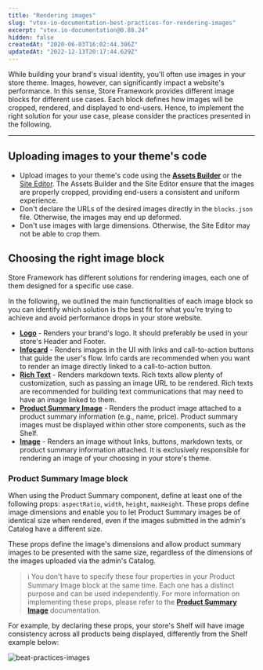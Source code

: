 ```yaml
---
title: "Rendering images"
slug: "vtex-io-documentation-best-practices-for-rendering-images"
excerpt: "vtex.io-documentation@0.88.24"
hidden: false
createdAt: "2020-06-03T16:02:44.306Z"
updatedAt: "2022-12-13T20:17:44.629Z"
---
```


While building your brand's visual identity, you'll often use images in your store theme. Images, however, can significantly impact a website's performance. In this sense, Store Framework provides different image blocks for different use cases. Each block defines how images will be cropped, rendered, and displayed to end-users. Hence, to implement the right solution for your use case, please consider the practices presented in the following.

***

## Uploading images to your theme's code

- Upload images to your theme's code using the [**Assets Builder**](https://developers.vtex.com/vtex-developer-docs/docs/vtex-io-documentation-using-the-assets-builder) or the [Site Editor](https://help.vtex.com/en/tutorial/site-editor-overview). The Assets Builder and the Site Editor ensure that the images are properly cropped, providing end-users a consistent and uniform experience.
- Don't declare the URLs of the desired images directly in the `blocks.json` file. Otherwise, the images may end up deformed.
- Don't use images with large dimensions. Otherwise, the Site Editor may not be able to crop them.

## Choosing the right image block

Store Framework has different solutions for rendering images, each one of them designed for a specific use case.

In the following, we outlined the main functionalities of each image block so you can identify which solution is the best fit for what you're trying to achieve and avoid performance drops in your store website.

- [**Logo**](https://developers.vtex.com/vtex-developer-docs/docs/vtex-store-components/logo) - Renders your brand's logo. It should preferably be used in your store's Header and Footer.
- [**Infocard**](https://developers.vtex.com/vtex-developer-docs/docs/vtex-store-components/infocard) - Renders images in the UI with links and call-to-action buttons that guide the user's flow. Info cards are recommended when you want to render an image directly linked to a call-to-action button.
- [**Rich Text**](https://developers.vtex.com/vtex-developer-docs/docs/vtex-rich-text) - Renders markdown texts. Rich texts allow plenty of customization, such as passing an image URL to be rendered. Rich texts are recommended for building text communications that may need to have an image linked to them.
- [**Product Summary Image**](https://developers.vtex.com/vtex-developer-docs/docs/vtex-product-summary-productsummaryimage) - Renders the product image attached to a product summary information (e.g., name, price). Product summary images must be displayed within other store components, such as the Shelf.
- [**Image**](https://developers.vtex.com/vtex-developer-docs/docs/vtex-store-components-image) - Renders an image without links, buttons, markdown texts, or product summary information attached. It is exclusively responsible for rendering an image of your choosing in your store's theme.

### Product Summary Image block

When using the Product Summary component, define at least one of the following props: `aspectRatio`, `width`, `height`, `maxHeight`. These props define image dimensions and enable you to let Product Summary images be of identical size when rendered, even if the images submitted in the admin's Catalog have a different size.

These props define the image's dimensions and allow product summary images to be presented with the same size, regardless of the dimensions of the images uploaded via the admin's Catalog.

> ℹ️ You don't have to specify these four properties in your Product Summary Image block at the same time. Each one has a distinct purpose and can be used independently. For more information on implementing these props, please refer to the [**Product Summary Image**](https://developers.vtex.com/vtex-developer-docs/docs/vtex-product-summary-productsummaryimage) documentation.

For example, by declaring these props, your store's Shelf will have image consistency across all products being displayed, differently from the Shelf example below:

![beat-practices-images](https://raw.githubusercontent.com/vtexdocs/dev-portal-content/main/images/vtex-io-documentation-best-practices-for-rendering-images-0.png)
